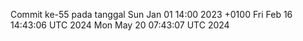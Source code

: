 Commit ke-55 pada tanggal Sun Jan 01 14:00 2023 +0100
Fri Feb 16 14:43:06 UTC 2024
Mon May 20 07:43:07 UTC 2024
